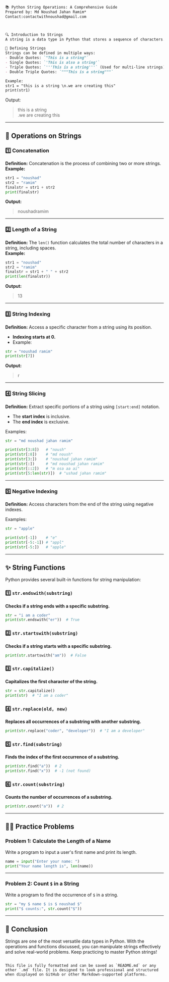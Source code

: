 ```markdown
📚 Python String Operations: A Comprehensive Guide
Prepared by: Md Noushad Jahan Ramim*  
Contact:contactwithnoushad@gmail.com



🔍 Introduction to Strings
A string is a data type in Python that stores a sequence of characters.

📝 Defining Strings
Strings can be defined in multiple ways:
- Double Quotes: `"This is a string"`
- Single Quotes: `'This is also a string'`
- Triple Quotes: `'''This is a string'''` (Used for multi-line strings)
- Double Triple Quotes: `"""This is a string"""`

Example:  
str1 = "this is a string \n.we are creating this"
print(str1)
```

Output:
> this is a string  
> .we are creating this

---

## 🔄 Operations on Strings

### 1️⃣ Concatenation
**Definition:** Concatenation is the process of combining two or more strings.  
**Example:**
```python
str1 = "noushad"
str2 = "ramim"
finalstr = str1 + str2
print(finalstr)
```
**Output:**  
> noushadramim

---

### 2️⃣ Length of a String
**Definition:** The `len()` function calculates the total number of characters in a string, including spaces.  
**Example:**
```python
str1 = "noushad"
str2 = "ramim"
finalstr = str1 + " " + str2
print(len(finalstr))
```
**Output:**  
> 13

---

### 3️⃣ String Indexing
**Definition:** Access a specific character from a string using its position.  
- **Indexing starts at 0.**
- Example:  
```python
str = "noushad ramim"
print(str[7])
```
**Output:**  
> r

---

### 4️⃣ String Slicing
**Definition:** Extract specific portions of a string using `[start:end]` notation.  
- The **start index** is inclusive.  
- The **end index** is exclusive.  

Examples:  
```python
str = "md noushad jahan ramim"

print(str[3:8])   # "noush"
print(str[:8])    # "md noush"
print(str[3:])    # "noushad jahan ramim"
print(str[:])     # "md noushad jahan ramim"
print(str[::2])   # "m osa aa ai"
print(str[5:len(str)])  # "ushad jahan ramim"
```

---

### 5️⃣ Negative Indexing
**Definition:** Access characters from the end of the string using negative indexes.  

Examples:  
```python
str = "apple"

print(str[-1])    # "e"
print(str[-5:-1]) # "appl"
print(str[-5:])   # "apple"
```

---

## ✨ String Functions
Python provides several built-in functions for string manipulation:

### 1️⃣ `str.endswith(substring)`
**Checks if a string ends with a specific substring.**
```python
str = "i am a coder"
print(str.endswith("er"))  # True
```

### 2️⃣ `str.startswith(substring)`
**Checks if a string starts with a specific substring.**
```python
print(str.startswith("am"))  # False
```

### 3️⃣ `str.capitalize()`
**Capitalizes the first character of the string.**
```python
str = str.capitalize()
print(str)  # "I am a coder"
```

### 4️⃣ `str.replace(old, new)`
**Replaces all occurrences of a substring with another substring.**
```python
print(str.replace("coder", "developer"))  # "I am a developer"
```

### 5️⃣ `str.find(substring)`
**Finds the index of the first occurrence of a substring.**
```python
print(str.find("a"))  # 2
print(str.find("x"))  # -1 (not found)
```

### 6️⃣ `str.count(substring)`
**Counts the number of occurrences of a substring.**
```python
print(str.count("a"))  # 2
```

---

## 🧑‍💻 Practice Problems

### Problem 1: Calculate the Length of a Name
Write a program to input a user's first name and print its length.

```python
name = input("Enter your name: ")
print("Your name length is", len(name))
```

---

### Problem 2: Count `$` in a String
Write a program to find the occurrence of `$` in a string.

```python
str = "my $ name $ is $ noushad $"
print("$ counts:", str.count("$"))
```

---

## 🎉 Conclusion
Strings are one of the most versatile data types in Python. With the operations and functions discussed, you can manipulate strings effectively and solve real-world problems. Keep practicing to master Python strings!
```

This file is fully formatted and can be saved as `README.md` or any other `.md` file. It is designed to look professional and structured when displayed on GitHub or other Markdown-supported platforms.
